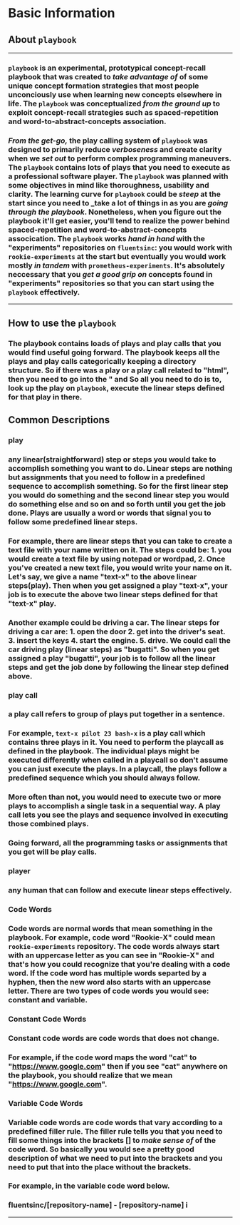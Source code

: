 # **Basic Information**

## **About `playbook`**
___

### `playbook` is an experimental, prototypical concept-recall playbook that was created to _**take advantage of**_ of some unique concept formation strategies that most people unconciously use when learning new concepts elsewhere in life. The `playbook` was conceptualized _**from the ground up**_ to exploit concept-recall strategies such as spaced-repetition and word-to-abstract-concepts association. 

### _**From the get-go,**_ the play calling system of `playbook` was designed to primarily reduce _**verboseness**_ and create clarity when we _**set out**_ to perform complex programming maneuvers. The `playbook` contains lots of plays that you need to execute as a professional software **player**. The `playbook` was planned with some objectives in mind like thoroughness, usability and clarity. The learning curve for `playbook` could be _**steep**_ at the start since you need to _**take a lot of things in** as you are _**going through the playbook**_. Nonetheless, when you figure out the playbook it'll get easier, you'll tend to realize the power behind spaced-repetition and word-to-abstract-concepts assocication. The `playbook` works _**hand in hand**_ with the **"experiments"** repositories on `fluentsinc`: you would work with `rookie-experiments` at the start but eventually you would work mostly _**in tandem**_ with `prometheus-experiments`. It's absolutely neccessary that you _**get a good grip on**_ concepts found in "experiments" repositories so that you can start using the `playbook` effectively. 
___

## **How to use the `playbook`**

### The playbook contains loads of **plays** and **play calls** that you would find useful going forward. The playbook keeps all the **plays** and **play calls** categorically keeping a directory structure. So if there was a play or a play call related to "html", then you need to go into the " and So all you need to do is to, look up the play on `playbook`, execute the linear steps defined for that play in there. 


## **Common Descriptions**

### **play** 

### any linear(straightforward) step or steps you would take to accomplish something you want to do. Linear steps are nothing but assignments that you need to follow in a predefined sequence to accomplish something. So for the first linear step you would do something and the second linear step you would do something else and so on and so forth until you get the job done. Plays are usually a word or words that signal you to follow some predefined linear steps. 

### For example, there are linear steps that you can take to create a text file with your name written on it. The steps could be: 1. you would create a text file by using notepad or wordpad, 2. Once you've created a new text file, you would write your name on it. Let's say, we give a name "text-x" to the above linear steps(play). Then when you get assigned a play "text-x", your job is to execute the above two linear steps defined for that "text-x" play. 

### Another example could be driving a car. The linear steps for driving a car are: 1. open the door 2. get into the driver's seat. 3. insert the keys 4. start the engine. 5. drive. We could call the car driving play (linear steps) as "bugatti". So when you get assigned a play "bugatti", your job is to follow all the linear steps and get the job done by following the linear step defined above. 

### **play call** 

### a play call refers to group of plays put together in a sentence. 

### For example, `text-x pilot 23 bash-x` is a play call which contains three plays in it. You need to perform the playcall as defined in the playbook. The individual plays might be executed differently when called in a playcall so don't assume you can just execute the plays. In a playcall, the plays follow a predefined sequence which you should always follow.   

### More often than not, you would need to execute two or more plays to accomplish a single task in a sequential way. A play call lets you see the plays and sequence involved in executing those combined plays. 

### Going forward, all the programming tasks or assignments that you get will be play calls. 

### **player**

### any human that can follow and execute linear steps effectively. 

### **Code Words**

### Code words are normal words that mean something in the playbook. For example, code word "Rookie-X" could mean `rookie-experiments` repository. The code words always start with an uppercase letter as you can see in "Rookie-X" and that's how you could recognize that you're dealing with a code word. If the code word has multiple words separted by a hyphen, then the new word also starts with an uppercase letter. There are two types of code words you would see: constant and variable. 

### **Constant Code Words**

### Constant code words are code words that does not change. 

### For example, if the code word maps the word "cat" to "https://www.google.com" then if you see "cat" anywhere on the playbook, you should realize that we mean "https://www.google.com". 

### **Variable Code Words**

### Variable code words are code words that vary according to a predefined filler rule. The filler rule tells you that you need to fill some things into the brackets [] to _**make sense of**_ of the code word. So basically you would see a pretty good description of what we need to put into the brackets and you need to put that into the place without the brackets. 

### For example, in the variable code word below. 

### **fluentsinc/[repository-name]** - [repository-name] i

___



